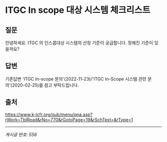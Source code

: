 # ITGC In scope 대상 시스템 체크리스트

## 질문
안녕하세요.
ITGC 의 인스콥대상 시스템의 산정 기준이 궁급합니다.
정해진 기준이 있을까요?

## 답변
기존답변 'ITGC In-scope 문의'(2022-11-23)/'ITGC In-Scope 시스템 관련 문의'(2020-02-25)를 참고 부탁드립니다.

## 출처
https://www.k-icfr.org/sub/menu/qna.asp?rWork=TblRead&rNo=770&rGotoPage=19&rSchText=&rType=1

---
*게시글 번호: 556*
